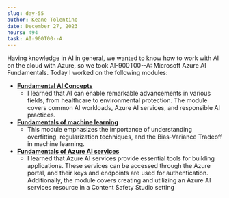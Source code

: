 ```yaml
---
slug: day-55
author: Keane Tolentino
date: December 27, 2023
hours: 494
task: AI-900T00--A
---
```


Having knowledge in AI in general, we wanted to know how to work with AI on the cloud with Azure, so we took AI-900T00--A: Microsoft Azure AI Fundamentals. Today I worked on the following modules:

- **[Fundamental AI Concepts](https://learn.microsoft.com/en-us/training/modules/get-started-ai-fundamentals/)**
  - I learned that AI can enable remarkable advancements in various fields, from healthcare to environmental protection. The module covers common AI workloads, Azure AI services, and responsible AI practices.
- **[Fundamentals of machine learning](https://learn.microsoft.com/en-us/training/modules/fundamentals-machine-learning/)**
  - This module emphasizes the importance of understanding overfitting, regularization techniques, and the Bias-Variance Tradeoff in machine learning.
- **[Fundamentals of Azure AI services](https://learn.microsoft.com/en-us/training/modules/fundamentals-azure-ai-services/)**
  - I learned that Azure AI services provide essential tools for building applications. These services can be accessed through the Azure portal, and their keys and endpoints are used for authentication. Additionally, the module covers creating and utilizing an Azure AI services resource in a Content Safety Studio setting
